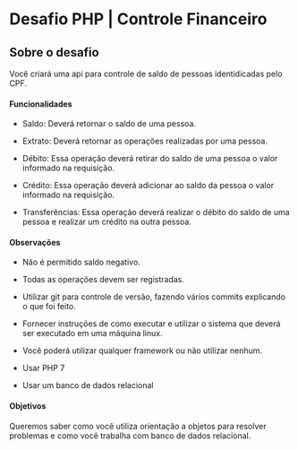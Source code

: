 Desafio PHP | Controle Financeiro
==========================

## Sobre o desafio

Você criará uma api para controle de saldo de pessoas identidicadas pelo CPF. 


#### Funcionalidades

* Saldo: Deverá retornar o saldo de uma pessoa.

* Extrato: Deverá retornar as operações realizadas por uma pessoa.

* Débito: Essa operação deverá retirar do saldo de uma pessoa o valor informado na requisição.

* Crédito: Essa operação deverá adicionar ao saldo da pessoa o valor informado na requisição.

* Transferências: Essa operação deverá realizar o débito do saldo de uma pessoa e realizar um crédito na outra pessoa.


#### Observações

* Não é permitido saldo negativo.

* Todas as operações devem ser registradas.

* Utilizar git para controle de versão, fazendo vários commits explicando o que foi feito.

* Fornecer instruções de como executar e utilizar o sistema que deverá ser executado em uma máquina linux.

* Você poderá utilizar qualquer framework ou não utilizar nenhum.

* Usar PHP 7

* Usar um banco de dados relacional

#### Objetivos

Queremos saber como você utiliza orientação a objetos para resolver problemas e como você trabalha com banco de dados relacional.
